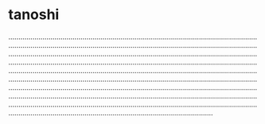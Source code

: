 # tanoshi
..................................................................................................................................................................................................................................................................................................................................................................................................................................................................................................................................................................................................................................................................................................................................................................................................................................................................................................................................................................................................................................................................................................................................................................................................................................................................